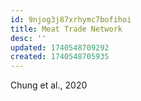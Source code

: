 ```yaml
---
id: 9njog3j87xrhymc7bofihoi
title: Meat Trade Network
desc: ''
updated: 1740548709292
created: 1740548705935
---
```



Chung et al., 2020